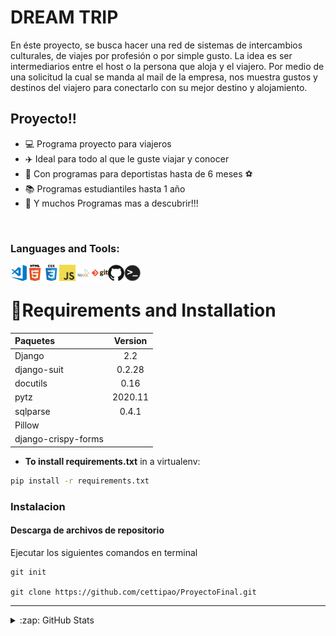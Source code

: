 # DREAM TRIP

En éste proyecto, se busca hacer una red de sistemas de intercambios culturales, de viajes por profesión o por simple gusto. La idea es ser intermediarios entre el host o la persona que aloja y el viajero. Por medio de una solicitud la cual se manda al mail de la empresa, nos muestra gustos y destinos del viajero para conectarlo con su mejor destino y alojamiento.

## Proyecto!!

- :computer:	 Programa proyecto para viajeros
- :airplane:  Ideal para todo al que le guste viajar y conocer
- :rugby_football:	 Con programas para deportistas hasta de 6 meses :soccer:	
- :books:	 Programas estudiantiles hasta 1 año
- :briefcase:	Y muchos Programas mas a descubrir!!!

<br />

### Languages and Tools:

<img align="left" alt="Visual Studio Code" width="26px" src="https://raw.githubusercontent.com/github/explore/80688e429a7d4ef2fca1e82350fe8e3517d3494d/topics/visual-studio-code/visual-studio-code.png" />
<img align="left" alt="HTML5" width="26px" src="https://raw.githubusercontent.com/github/explore/80688e429a7d4ef2fca1e82350fe8e3517d3494d/topics/html/html.png" />
<img align="left" alt="CSS3" width="26px" src="https://raw.githubusercontent.com/github/explore/80688e429a7d4ef2fca1e82350fe8e3517d3494d/topics/css/css.png" />
<img align="left" alt="JavaScript" width="26px" src="https://raw.githubusercontent.com/github/explore/80688e429a7d4ef2fca1e82350fe8e3517d3494d/topics/javascript/javascript.png" />
<img align="left" alt="MySQL" width="26px" src="https://raw.githubusercontent.com/github/explore/80688e429a7d4ef2fca1e82350fe8e3517d3494d/topics/mysql/mysql.png" />
<img align="left" alt="Git" width="26px" src="https://raw.githubusercontent.com/github/explore/80688e429a7d4ef2fca1e82350fe8e3517d3494d/topics/git/git.png" />
<img align="left" alt="GitHub" width="26px" src="https://raw.githubusercontent.com/github/explore/78df643247d429f6cc873026c0622819ad797942/topics/github/github.png" />
<img align="left" alt="Terminal" width="26px"  src="https://raw.githubusercontent.com/github/explore/80688e429a7d4ef2fca1e82350fe8e3517d3494d/topics/terminal/terminal.png" />

 </br>
 
 
# 📕Requirements and Installation

| Paquetes | Version |
|:---|:---:|
| Django| 2.2|
| django-suit| 0.2.28|
| docutils | 0.16 |
| pytz | 2020.11|
| sqlparse | 0.4.1|
| Pillow |
| django-crispy-forms|


* **To install requirements.txt** in a virtualenv:
```bash
pip install -r requirements.txt
```

### Instalacion

#### Descarga de archivos de repositorio

Ejecutar los siguientes comandos en terminal
```
git init

git clone https://github.com/cettipao/ProyectoFinal.git
```
---


<details>
  <summary>:zap: GitHub Stats</summary>

UN POCO DE LOS PROGRAMADORES:
</br>

  <img align="left" alt="codeSTACKr's GitHub Stats" src="https://github-readme-stats.codestackr.vercel.app/api?username=tomii03&repo=Sistemadeintercambio&show_icons=true&hide_border=true" />
<img align="left" alt="codeSTACKr's GitHub Stats" src="https://github-readme-stats.codestackr.vercel.app/api?username=GonzaloBisio&repo=Sistemadeintercambio&show_icons=true&hide_border=true" />

</details>
